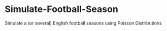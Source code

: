 # Simulate-Football-Season
Simulate a (or several) English football seasons using Poisson Distributions

